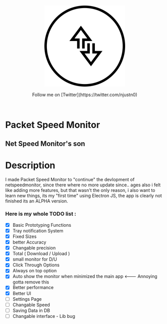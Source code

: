 
<p align="center">
  <img width="256" height="256" src="/PacketMonitor.png">
</p>


<p align="center">
  Follow me on [Twitter](https://twitter.com/njustn0)
</p>

<br />


# Packet Speed Monitor
## Net Speed Monitor's son

# Description
I made Packet Speed Monitor to "continue" the devlopment of netspeedmonitor, since there where no more update since.. ages 
also i felt like adding more features, but that wasn't the only reason, i also want to learn new things, 
its my "first time" using Electron JS, the app is clearly not finished its an ALPHA version.


### Here is my whole TODO list : 

- [x] Basic Prototyping Functions
- [x] Tray notification System
- [x] Fixed Sizes
- [x] better Accuracy 
- [x] Changable precision
- [x] Total ( Download / Upload )
- [x] small monitor for D/U
- [x] Click Through Options
- [x] Always on top option 
- [x] Auto show the monitor when minimized the main app <--- Annoying gotta remove this  
- [x] Better performance
- [x] Better UI
- [ ] Settings Page
- [ ] Changable Speed
- [ ] Saving Data in DB
- [ ] Changable interface - Lib bug
